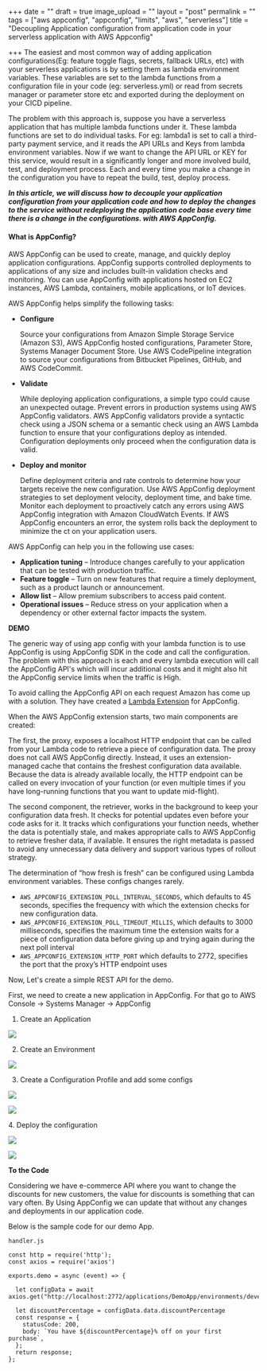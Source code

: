 +++
date = ""
draft = true
image_upload = ""
layout = "post"
permalink = ""
tags = ["aws appconfig", "appconfig", "limits", "aws", "serverless"]
title = "Decoupling Application configuration from application code in your serverless application with AWS Appconfig"

+++
The easiest and most common way of adding application configurations(Eg: feature toggle flags, secrets, fallback URLs, etc) with your serverless applications is by setting them as lambda environment variables. These variables are set to the lambda functions from a configuration file in your code (eg: serverless.yml) or read from secrets manager or parameter store etc and exported during the deployment on your CICD pipeline.

The problem with this approach is, suppose you have a serverless application that has multiple lambda functions under it. These lambda functions are set to do individual tasks. For eg: lambda1 is set to call a third-party payment service, and it reads the API URLs and Keys from lambda environment variables. Now if we want to change the API URL or KEY for this service, would result in a significantly longer and more involved build, test, and deployment process. Each and every time you make a change in the configuration you have to repeat the build, test, deploy process.

**_In this article, we will discuss how to decouple your application configuration from your application code and how to deploy the changes to the service without redeploying the application code base every time there is a change in the configurations. with AWS AppConfig._**

#### What is AppConfig?

AWS AppConfig can be used to create, manage, and quickly deploy application configurations. AppConfig supports controlled deployments to applications of any size and includes built-in validation checks and monitoring. You can use AppConfig with applications hosted on EC2 instances, AWS Lambda, containers, mobile applications, or IoT devices.

AWS AppConfig helps simplify the following tasks:

* **Configure**

  Source your configurations from Amazon Simple Storage Service (Amazon S3), AWS AppConfig hosted configurations, Parameter Store, Systems Manager Document Store. Use AWS CodePipeline integration to source your configurations from Bitbucket Pipelines, GitHub, and AWS CodeCommit.
* **Validate**

  While deploying application configurations, a simple typo could cause an unexpected outage. Prevent errors in production systems using AWS AppConfig validators. AWS AppConfig validators provide a syntactic check using a JSON schema or a semantic check using an AWS Lambda function to ensure that your configurations deploy as intended. Configuration deployments only proceed when the configuration data is valid.
* **Deploy and monitor**

  Define deployment criteria and rate controls to determine how your targets receive the new configuration. Use AWS AppConfig deployment strategies to set deployment velocity, deployment time, and bake time. Monitor each deployment to proactively catch any errors using AWS AppConfig integration with Amazon CloudWatch Events. If AWS AppConfig encounters an error, the system rolls back the deployment to minimize the ct on your application users.

AWS AppConfig can help you in the following use cases:

* **Application tuning** – Introduce changes carefully to your application that can be tested with production traffic.
* **Feature toggle** – Turn on new features that require a timely deployment, such as a product launch or announcement.
* **Allow list** – Allow premium subscribers to access paid content.
* **Operational issues** – Reduce stress on your application when a dependency or other external factor impacts the system.

**DEMO**

The generic way of using app config with your lambda function is to use AppConfig is using AppConfig SDK in the code and call the configuration. The problem with this approach is each and every lambda execution will call the AppConfig API's which will incur additional costs and it might also hit the AppConfig service limits when the traffic is High.

To avoid calling the AppConfig API on each request Amazon has come up with a solution. They have created a [Lambda Extension](https://aws.amazon.com/blogs/compute/introducing-aws-lambda-extensions-in-preview/) for AppConfig.

When the AWS AppConfig extension starts, two main components are created:

The first, the proxy, exposes a localhost HTTP endpoint that can be called from your Lambda code to retrieve a piece of configuration data. The proxy does not call AWS AppConfig directly. Instead, it uses an extension-managed cache that contains the freshest configuration data available. Because the data is already available locally, the HTTP endpoint can be called on every invocation of your function (or even multiple times if you have long-running functions that you want to update mid-flight).

The second component, the retriever, works in the background to keep your configuration data fresh. It checks for potential updates even before your code asks for it. It tracks which configurations your function needs, whether the data is potentially stale, and makes appropriate calls to AWS AppConfig to retrieve fresher data, if available. It ensures the right metadata is passed to avoid any unnecessary data delivery and support various types of rollout strategy.

The determination of “how fresh is fresh” can be configured using Lambda environment variables. These configs changes rarely.

* `AWS_APPCONFIG_EXTENSION_POLL_INTERVAL_SECONDS`, which defaults to 45 seconds, specifies the frequency with which the extension checks for new configuration data.
* `AWS_APPCONFIG_EXTENSION_POLL_TIMEOUT_MILLIS`, which defaults to 3000 milliseconds, specifies the maximum time the extension waits for a piece of configuration data before giving up and trying again during the next poll interval
* `AWS_APPCONFIG_EXTENSION_HTTP_PORT` which defaults to 2772, specifies the port that the proxy’s HTTP endpoint uses

Now, Let's create a simple REST API for the demo.

First, we need to create a new application in AppConfig. For that go to AWS Console → Systems Manager → AppConfig

1. Create an Application

![](/static/uploads/screenshot_2020-11-20_at_8-12-59_am.png)

2. Create an Environment

![](/static/uploads/screenshot_2020-11-20_at_8-13-48_am.png)

3. Create a Configuration Profile and add some configs

![](/static/uploads/screenshot_2020-11-20_at_8-15-11_am.png)

![](/static/uploads/screenshot_2020-11-20_at_8-16-11_am.png)

4\. Deploy the configuration

![](/static/uploads/screenshot_2020-11-20_at_8-28-59_am.png)

![](/static/uploads/screenshot_2020-11-20_at_8-38-20_am.png)

**To the Code**

Considering we have e-commerce API where you want to change the discounts for new customers, the value for discounts is something that can vary often. By Using AppConfig we can update that without any changes and deployments in our application code.

Below is the sample code for our demo App.

`handler.js`

    const http = require('http');
    const axios = require('axios')
    
    exports.demo = async (event) => {
    
      let configData = await axios.get("http://localhost:2772/applications/DemoApp/environments/develop/configurations/generalConfig")
    
      let discountPercentage = configData.data.discountPercentage
      const response = {
        statusCode: 200,
        body: `You have ${discountPercentage}% off on your first purchase`,
      };
      return response;
    };